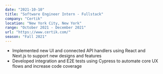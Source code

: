 ```yaml
---
date: "2021-10-10"
title: "Software Engineer Intern - Fullstack"
company: "Certik"
location: "New York City, New York"
range: "October 2021 - December 2021"
url: "https://www.certik.com/"
season: "Fall 2021"
---
```


- Implemented new UI and connected API handlers using React and Next.js to support new designs and features
- Developed integration and E2E tests using Cypress to automate core UX flows and increase code coverage





